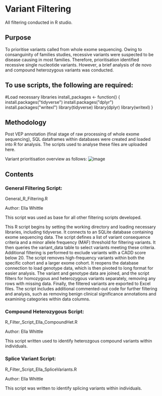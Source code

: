 
# Variant Filtering 

All filtering conducted in R studio.

## Purpose

To prioritise variants called from whole exome sequencing. Owing to consanguinity of families studies, recessive variants were suspected to be disease causing in most families. Therefore, prioritisation identified recessive single nucleotide variants. However, a brief analysis of de novo and compound heterozygous variants was conducted. 

## To use scripts, the following are required:

#Load necessary libraries
install_packages <- function() {
  install.packages("tidyverse")
  install.packages("dplyr")
  install.packages("writexl")
  library(tidyverse)
  library(dplyr)
  library(writexl)
}

## Methodology

Post VEP annotation (final stage of raw processing of whole exome sequencing), SQL dataframes within databases were created and loaded into R for analysis. The scripts used to analyse these files are uploaded here. 

Variant prioritisation overview as follows:
![image](https://github.com/ewhittle/Public_PhD_WES_Analysis/assets/80473064/d56d98f7-d662-4b21-bed3-54fe510174f5)

## Contents

### General Filtering Script:

General_R_Filtering.R

Author: Ella Whittle

This script was used as base for all other filtering scripts developed.


This R script begins by setting the working directory and loading necessary libraries, including tidyverse. It connects to an SQLite database containing exome sequencing data. The script defines a list of variant consequence criteria and a minor allele frequency (MAF) threshold for filtering variants. It then queries the variant_data table to select variants meeting these criteria. Additional filtering is performed to exclude variants with a CADD score below 20. The script removes high-frequency variants within both the specific cohort and a larger exome cohort. It reopens the database connection to load genotype data, which is then pivoted to long format for easier analysis. The variant and genotype data are joined, and the script filters for homozygous and heterozygous variants separately, removing any rows with missing data. Finally, the filtered variants are exported to Excel files. The script includes additional commented-out code for further filtering and analysis, such as removing benign clinical significance annotations and examining categories within data columns.


### Compound Heterozygous Script:

R_Filter_Script_Ella_CompoundHet.R

Author: Ella Whittle

This script written used to identify heterozgous compound variants within individuals.

### Splice Variant Script:

R_Filter_Script_Ella_SpliceVariants.R

Author: Ella Whittle 

This script was written to identify splicing variants within individuals.

